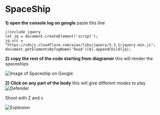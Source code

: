 # SpaceShip

**1) open the console log on google**
paste this line 

```
//include jquery 
let jq = document.createElement('script');
jq.src = "https://cdnjs.cloudflare.com/ajax/libs/jquery/3.3.1/jquery.min.js";
document.getElementsByTagName('head')[0].appendChild(jq);
```

**2) copy the rest of the code starting from diagramer**
this will render the spaceships

![Image of Spaceship on Google](https://i.ibb.co/P4tbhN0/Screenshot-2020-03-20-00-41-58.png)

**2) Click on any part of the body**
this will give different modes to play
![Defender](https://i.ibb.co/xgP67TC/Screenshot-2020-03-20-00-47-40.png)

Shoot with Z and x

![Explosion](https://i.ibb.co/gRJZDp5/Screenshot-2020-03-20-00-48-44.png)
